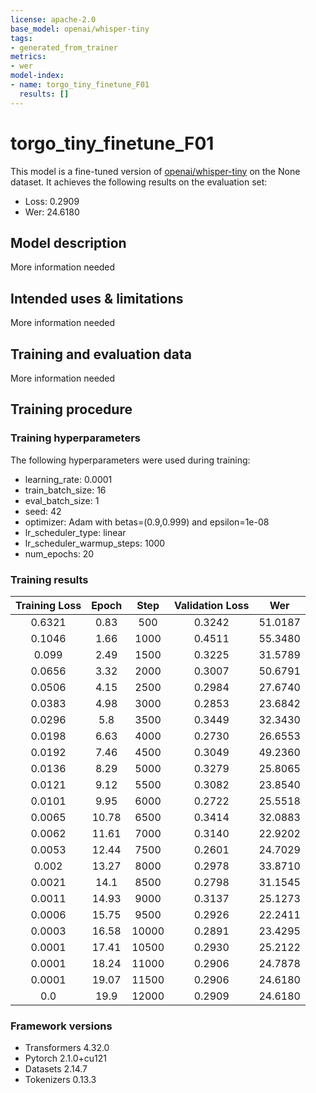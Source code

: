 ```yaml
---
license: apache-2.0
base_model: openai/whisper-tiny
tags:
- generated_from_trainer
metrics:
- wer
model-index:
- name: torgo_tiny_finetune_F01
  results: []
---
```


<!-- This model card has been generated automatically according to the information the Trainer had access to. You
should probably proofread and complete it, then remove this comment. -->

# torgo_tiny_finetune_F01

This model is a fine-tuned version of [openai/whisper-tiny](https://huggingface.co/openai/whisper-tiny) on the None dataset.
It achieves the following results on the evaluation set:
- Loss: 0.2909
- Wer: 24.6180

## Model description

More information needed

## Intended uses & limitations

More information needed

## Training and evaluation data

More information needed

## Training procedure

### Training hyperparameters

The following hyperparameters were used during training:
- learning_rate: 0.0001
- train_batch_size: 16
- eval_batch_size: 1
- seed: 42
- optimizer: Adam with betas=(0.9,0.999) and epsilon=1e-08
- lr_scheduler_type: linear
- lr_scheduler_warmup_steps: 1000
- num_epochs: 20

### Training results

| Training Loss | Epoch | Step  | Validation Loss | Wer     |
|:-------------:|:-----:|:-----:|:---------------:|:-------:|
| 0.6321        | 0.83  | 500   | 0.3242          | 51.0187 |
| 0.1046        | 1.66  | 1000  | 0.4511          | 55.3480 |
| 0.099         | 2.49  | 1500  | 0.3225          | 31.5789 |
| 0.0656        | 3.32  | 2000  | 0.3007          | 50.6791 |
| 0.0506        | 4.15  | 2500  | 0.2984          | 27.6740 |
| 0.0383        | 4.98  | 3000  | 0.2853          | 23.6842 |
| 0.0296        | 5.8   | 3500  | 0.3449          | 32.3430 |
| 0.0198        | 6.63  | 4000  | 0.2730          | 26.6553 |
| 0.0192        | 7.46  | 4500  | 0.3049          | 49.2360 |
| 0.0136        | 8.29  | 5000  | 0.3279          | 25.8065 |
| 0.0121        | 9.12  | 5500  | 0.3082          | 23.8540 |
| 0.0101        | 9.95  | 6000  | 0.2722          | 25.5518 |
| 0.0065        | 10.78 | 6500  | 0.3414          | 32.0883 |
| 0.0062        | 11.61 | 7000  | 0.3140          | 22.9202 |
| 0.0053        | 12.44 | 7500  | 0.2601          | 24.7029 |
| 0.002         | 13.27 | 8000  | 0.2978          | 33.8710 |
| 0.0021        | 14.1  | 8500  | 0.2798          | 31.1545 |
| 0.0011        | 14.93 | 9000  | 0.3137          | 25.1273 |
| 0.0006        | 15.75 | 9500  | 0.2926          | 22.2411 |
| 0.0003        | 16.58 | 10000 | 0.2891          | 23.4295 |
| 0.0001        | 17.41 | 10500 | 0.2930          | 25.2122 |
| 0.0001        | 18.24 | 11000 | 0.2906          | 24.7878 |
| 0.0001        | 19.07 | 11500 | 0.2906          | 24.6180 |
| 0.0           | 19.9  | 12000 | 0.2909          | 24.6180 |


### Framework versions

- Transformers 4.32.0
- Pytorch 2.1.0+cu121
- Datasets 2.14.7
- Tokenizers 0.13.3
